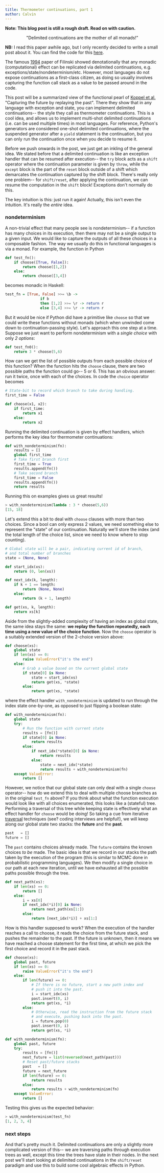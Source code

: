```yaml
---
title: Thermometer continuations, part 1
author: Calvin
---
```


**Note: This blog post is still a rough draft. Read on with caution.**

$$ \text{"Delimited continuations are the mother of all monads!"} $$

**NB:** I read this paper awhile ago, but I only recently decided to write a small post about it. You can find the code for this [here](https://github.com/calwoo/delimited).

The famous [1994](https://dl.acm.org/doi/10.1145/174675.178047) paper of Filinski showed denotationally that any monadic (computational) effect can be replicated via delimited continuations, e.g. exceptions/state/nondeterminism/etc. However, most languages do not expose continuations as a first-class citizen, as doing so usually involves capturing the function call stack as a value to be passed around in the code. 

This post will be a summarized view of the functional pearl of [Koppel et al.](https://arxiv.org/pdf/1710.10385.pdf) "Capturing the future by replaying the past". There they show that in any language with exception and state, you can implement delimited continuations-- the style they call as thermometer continuations. This is a cool idea, and allows us to implement multi-shot delimited continuations (i.e. can be used multiple times) in most languages. For reference, Python's generators are considered one-shot delimited continuations, where the suspended generator after a `yield` statement is the continuation, but you can only run the continuation once when you decide to resume it.

Before we push onwards in the post, we just get an inkling of the general idea. We stated before that a delimited continuation is like an exception handler that can be resumed after execution-- the `try` block acts as a `shift` operator where the continuation parameter is given by `throw`, while the `except` block is the part of the `reset` block outside of a shift which demarcates the continuation captured by the shift block. There's really only one problem-- for `shift/reset`, after applying the continuation, we can resume the computation in the `shift` block! Exceptions don't normally do this.

The key intuition is this: just run it again! Actually, this isn't even the intuition. It's really the *entire* idea.


### nondeterminism
A non-trivial effect that many people see is nondeterminism-- if a function has many choices in its execution, then there may not be a single output to a given input. We would like to capture the outputs of all these choices in a composable fashion. The way we usually do this in functional languages is via a monad. For example, the function in Python

```python
def test_fn():
    if choose([True, False]):
        return choose([1,2])
    else:
        return choose([3,4])
```

becomes monadic in Haskell:

```haskell
test_fn = [True, False] >>= \b ->
                if b
                then [1,2] >>= \r -> return r
                else [3,4] >>= \r -> return r
```

But it would be nice if Python did have a primitive like `choose` so that we could write these functions without monads (which when unwinded come down to continuation-passing style). Let's approach this one step at a time. Suppose we just want to perform nondeterminism with a *single choice* with only *2 options*:

```python
def test_fn0():
    return 3 * choose(5,6)
```

How can we get the list of possible outputs from each possible choice of this function? When the function hits the `choose` clause, there are two possible paths the function could go-- 5 or 6. This has an obvious answer: run it twice, once with each of the choices. In code the `choice` operator becomes

```python
# State-bit to record which branch to take during handling.
first_time = False

def choose(x1, x2):
    if first_time:
        return x1
    else:
        return x2
```

Running the delimited continuation is given by effect handlers, which performs the key idea for thermometer continuations:

```python
def with_nondeterminism(fn):
    results = []
    global first_time
    # Take first branch first
    first_time = True
    results.append(fn())
    # Take second branch
    first_time = False
    results.append(fn())
    return results
```

Running this on examples gives us great results!

```python
> with_nondeterminism(lambda : 3 * choose(5,6))
[15, 18]
```

Let's extend this a bit to deal with `choose` clauses with more than two choices. Since a bool can only express 2 values, we need something else to represent the "state" of our continuation. Naturally we'll store the index (and the total length of the choice list, since we need to know where to stop counting). 

```python
# Global state will be a pair, indicating current id of branch,
# and total number of branches
state = (None, None)

def start_idx(xs):
    return (0, len(xs))

def next_idx(k, length):
    if k + 1 == length:
        return (None, None)
    else:
        return (k + 1, length)

def get(xs, k, length):
    return xs[k]
```

Aside from the slightly-added complexity of having an index as global state, the same idea stays the same: **we replay the function repeatedly, each time using a new value of the choice function**. Now the `choose` operator is a suitably extended version of the 2-choice version above:

```python
def choose(xs):
    global state
    if len(xs) == 0:
        raise ValueError("it's the end")
    else:
        # Grab a value based on the current global state
        if state[0] is None:
            state = start_idx(xs)
            return get(xs, *state)
        else:
            return get(xs, *state)
```

where the effect handler `with_nondeterminism` is updated to run through the index state one-by-one, as opposed to just flipping a boolean state:

```python
def with_nondeterminism(fn):
    global state
    try:
        # Run the function with current state
        results = [fn()]
        if state[0] is None:
            return results
        else:
            if next_idx(*state)[0] is None:
                return results
            else:
                state = next_idx(*state)
                return results + with_nondeterminism(fn)
    except ValueError:
        return []
```

However, we notice that our global state can only deal with a single `choose` operator-- how do we extend this to deal with multiple choose branches as in the original `test_fn` above? If you think about what the function execution would look like with all choices enumerated, this looks like a (stateful) tree. Performing a traversal of this tree while keeping state is effectively what an effect handler for `choose` would be doing! So taking a cue from iterative [traversal](https://stackoverflow.com/questions/1294701/post-order-traversal-of-binary-tree-without-recursion) techniques (see? coding interviews are helpful!), we will keep along our global state two stacks: the **future** and the **past**.

```python
past   = []
future = []
```

The `past` contains choices already made. The `future` contains the known choices *to be* made. The basic idea is that we record in our stacks the path taken by the execution of the program (this is similar to MCMC done in probabilistic programming languages). We then modify a single choice in our path at each new iteration, until we have exhausted all the possible paths possible through the tree. 


```python
def next_path(xs):
    if len(xs) == 0:
        return []
    else:
        i = xs[0]
        if next_idx(*i)[0] is None:
            return next_path(xs[1:])
        else:
            return [next_idx(*i)] + xs[1:]
```

How is this handler supposed to work? When the execution of the handler reaches a call to choose, it reads the choice from the future stack, and pushes the remainder to the past. If the future is unknown, then it means we have reached a choose statement for the first time, at which we pick the first choice and record it in the past stack.

```python
def choose(xs):
    global past, future
    if len(xs) == 0:
        raise ValueError("it's the end")
    else:
        if len(future) == 0:
            # If there is no future, start a new path index and
            # push it into the past.
            i = start_idx(xs)
            past.insert(0, i)
            return get(xs, *i)
        else:
            # Otherwise, read the instruction from the future stack
            # and execute, pushing back into the past.
            i = future.pop(0)
            past.insert(0, i)
            return get(xs, *i)

def with_nondeterminism(fn):
    global past, future
    try:
        results = [fn()]
        next_future = list(reversed(next_path(past)))
        # Reset past/future stacks
        past   = []
        future = next_future
        if len(future) == 0:
            return results
        else:
            return results + with_nondeterminism(fn)
    except ValueError:
        return []
```

Testing this gives us the expected behavior:

```python
> with_nondeterminism(test_fn)
[1, 2, 3, 4]
```


### next steps
And that's pretty much it. Delimited continuations are only a slightly more complicated version of this-- we are traversing paths through execution trees as well, except this time the trees have state in their nodes. In the next post we'll start looking at delimited continuations in the `shift/reset` paradigm and use this to build some cool algebraic effects in Python.
